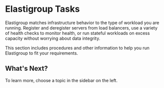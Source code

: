 # Elastigroup Tasks

Elastigroup matches infrastructure behavior to the type of workload you are running. Register and deregister servers from load balancers, use a variety of health checks to monitor health, or run stateful workloads on excess capacity without worrying about data integrity.

This section includes procedures and other information to help you run Elastigroup to fit your requirements.

## What's Next?

To learn more, choose a topic in the sidebar on the left.
